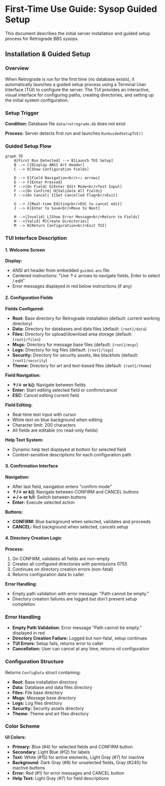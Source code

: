 # First-Time Use Guide: Sysop Guided Setup

This document describes the initial server installation and guided setup process for Retrograde BBS sysops.

## Installation & Guided Setup

### Overview

When Retrograde is run for the first time (no database exists), it automatically launches a guided setup process using a Terminal User Interface (TUI) to configure the server. The TUI provides an interactive, visual interface for configuring paths, creating directories, and setting up the initial system configuration.

### Setup Trigger

**Condition:** Database file `data/retrograde.db` does not exist

**Process:** Server detects first run and launches `RunGuidedSetupTUI()`

### Guided Setup Flow

```mermaid
graph TD
    A[First Run Detected] --> B[Launch TUI Setup]
    B --> C[Display ANSI Art Header]
    C --> D[Show Configuration Fields]

    D --> E[Field Navigation<br/>↑↓ arrows]
    E --> F{Enter Pressed}
    F -->|On Field| G[Enter Edit Mode<br/>Text Input]
    F -->|On Confirm| H{Validate All Fields}
    F -->|On Cancel| I[Set Cancelled Flag<br/>Exit]

    G --> J[Real-time Editing<br/>ESC to cancel edit]
    J --> K[Enter to Save<br/>Move to Next]

    H -->|Invalid| L[Show Error Message<br/>Return to Fields]
    H -->|Valid| M[Create Directories]
    M --> N[Return Configuration<br/>Exit TUI]
```

### TUI Interface Description

#### 1. Welcome Screen

**Display:**

- ANSI art header from embedded `guided.ans` file
- Centered instructions: "Use ↑↓ arrows to navigate fields, Enter to select / edit"
- Error messages displayed in red below instructions (if any)

#### 2. Configuration Fields

**Fields Configured:**

- **Root:** Base directory for Retrograde installation (default: current working directory)
- **Data:** Directory for databases and data files (default: `{root}/data`)
- **Files:** Directory for upload/download area storage (default: `{root}/files`)
- **Msgs:** Directory for message base files (default: `{root}/msgs`)
- **Logs:** Directory for log files (default: `{root}/logs`)
- **Security:** Directory for security assets, like blacklists (default: `{root}/security`)
- **Theme:** Directory for art and text-based files (default: `{root}/theme`)

**Field Navigation:**

- **↑/↓ or k/j:** Navigate between fields
- **Enter:** Start editing selected field or confirm/cancel
- **ESC:** Cancel editing current field

**Field Editing:**

- Real-time text input with cursor
- White text on blue background when editing
- Character limit: 200 characters
- All fields are editable (no read-only fields)

**Help Text System:**

- Dynamic help text displayed at bottom for selected field
- Context-sensitive descriptions for each configuration path

#### 3. Confirmation Interface

**Navigation:**

- After last field, navigation enters "confirm mode"
- **↑/↓ or k/j:** Navigate between CONFIRM and CANCEL buttons
- **←/→ or h/l:** Switch between buttons
- **Enter:** Execute selected action

**Buttons:**

- **CONFIRM:** Blue background when selected, validates and proceeds
- **CANCEL:** Red background when selected, cancels setup

#### 4. Directory Creation Logic

**Process:**

1. On CONFIRM, validates all fields are non-empty
2. Creates all configured directories with permissions 0755
3. Continues on directory creation errors (non-fatal)
4. Returns configuration data to caller

**Error Handling:**

- Empty path validation with error message: "Path cannot be empty."
- Directory creation failures are logged but don't prevent setup completion

### Error Handling

- **Empty Path Validation:** Error message "Path cannot be empty." displayed in red
- **Directory Creation Failure:** Logged but non-fatal, setup continues
- **TUI Errors:** Setup fails, returns error to caller
- **Cancellation:** User can cancel at any time, returns nil configuration

### Configuration Structure

Returns `ConfigData` struct containing:

- **Root:** Base installation directory
- **Data:** Database and data files directory
- **Files:** File base directory
- **Msgs:** Message base directory
- **Logs:** Log files directory
- **Security:** Security assets directory
- **Theme:** Theme and art files directory

### Color Scheme

**UI Colors:**

- **Primary:** Blue (#4) for selected fields and CONFIRM button
- **Secondary:** Light Blue (#12) for labels
- **Text:** White (#15) for active elements, Light Gray (#7) for inactive
- **Background:** Dark Gray (#8) for unselected fields, Gray (#240) for inactive buttons
- **Error:** Red (#1) for error messages and CANCEL button
- **Help Text:** Light Gray (#7) for field descriptions

